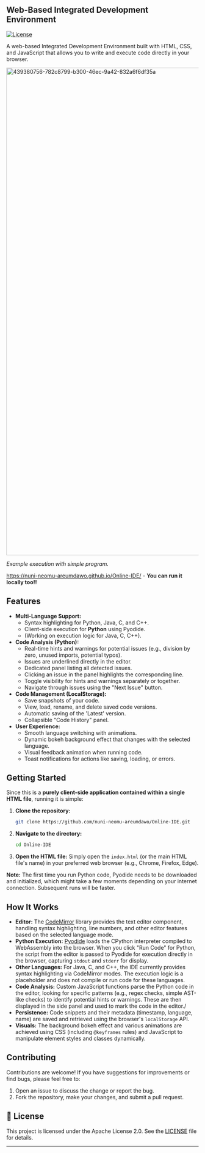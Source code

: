 ## Web-Based Integrated Development Environment

[![License](https://img.shields.io/badge/License-Apache_2.0-blue.svg)](https://opensource.org/licenses/Apache-2.0)

A web-based Integrated Development Environment built with HTML, CSS, and JavaScript that allows you to write and execute code directly in your browser.

<img width="1278" alt="439380756-782c8799-b300-46ec-9a42-832a6f6df35a" src="https://github.com/user-attachments/assets/5d1ce12a-98e7-4929-a262-a08871e54bed" />

*Example execution with simple program.*

https://nuni-neomu-areumdawo.github.io/Online-IDE/ - **You can run it locally too!!**

## Features
*   **Multi-Language Support:**
    *   Syntax highlighting for Python, Java, C, and C++.
    *   Client-side execution for **Python** using Pyodide.
    *   (Working on execution logic for Java, C, C++).
*   **Code Analysis (Python):**
    *   Real-time hints and warnings for potential issues (e.g., division by zero, unused imports, potential typos).
    *   Issues are underlined directly in the editor.
    *   Dedicated panel listing all detected issues.
    *   Clicking an issue in the panel highlights the corresponding line.
    *   Toggle visibility for hints and warnings separately or together.
    *   Navigate through issues using the "Next Issue" button.
*   **Code Management (LocalStorage):**
    *   Save snapshots of your code.
    *   View, load, rename, and delete saved code versions.
    *   Automatic saving of the 'Latest' version.
    *   Collapsible "Code History" panel.
*   **User Experience:**
    *   Smooth language switching with animations.
    *   Dynamic bokeh background effect that changes with the selected language.
    *   Visual feedback animation when running code.
    *   Toast notifications for actions like saving, loading, or errors.

## Getting Started

Since this is a **purely client-side application contained within a single HTML file**, running it is simple:

1.  **Clone the repository:**
    ```bash
    git clone https://github.com/nuni-neomu-areumdawo/Online-IDE.git
    ```

2.  **Navigate to the directory:**
    ```bash
    cd Online-IDE
    ```

3.  **Open the HTML file:**
    Simply open the `index.html` (or the main HTML file's name) in your preferred web browser (e.g., Chrome, Firefox, Edge).

**Note:** The first time you run Python code, Pyodide needs to be downloaded and initialized, which might take a few moments depending on your internet connection. Subsequent runs will be faster.

## How It Works

*   **Editor:** The [CodeMirror](https://codemirror.net/) library provides the text editor component, handling syntax highlighting, line numbers, and other editor features based on the selected language mode.
*   **Python Execution:** [Pyodide](https://pyodide.org/) loads the CPython interpreter compiled to WebAssembly into the browser. When you click "Run Code" for Python, the script from the editor is passed to Pyodide for execution directly in the browser, capturing `stdout` and `stderr` for display.
*   **Other Languages:** For Java, C, and C++, the IDE currently provides syntax highlighting via CodeMirror modes. The execution logic is a placeholder and does not compile or run code for these languages.
*   **Code Analysis:** Custom JavaScript functions parse the Python code in the editor, looking for specific patterns (e.g., regex checks, simple AST-like checks) to identify potential hints or warnings. These are then displayed in the side panel and used to mark the code in the editor./
*   **Persistence:** Code snippets and their metadata (timestamp, language, name) are saved and retrieved using the browser's `localStorage` API.
*   **Visuals:** The background bokeh effect and various animations are achieved using CSS (including `@keyframes` rules) and JavaScript to manipulate element styles and classes dynamically.

## Contributing

Contributions are welcome! If you have suggestions for improvements or find bugs, please feel free to:

1.  Open an issue to discuss the change or report the bug.
2.  Fork the repository, make your changes, and submit a pull request.

## 📄 License

This project is licensed under the Apache License 2.0. See the [LICENSE](LICENSE) file for details.

---

